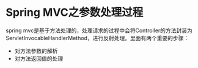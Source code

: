 # Spring MVC之参数处理过程
spring mvc是基于方法处理的，处理请求的过程中会将Controller的方法封装为ServletInvocableHandlerMethod，进行反射处理。里面有两个重要的步骤：

* 对方法参数的解析
* 对方法返回值的处理

